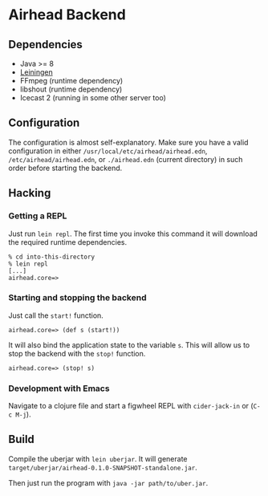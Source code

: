 # Airhead Backend

## Dependencies

- Java >= 8
- [Leiningen](https://leiningen.org/)
- FFmpeg (runtime dependency)
- libshout (runtime dependency)
- Icecast 2 (running in some other server too)

## Configuration

The configuration is almost self-explanatory. Make sure you have a
valid configuration in either `/usr/local/etc/airhead/airhead.edn`,
`/etc/airhead/airhead.edn`, or `./airhead.edn` (current directory)
in such order before starting the backend.

## Hacking

### Getting a REPL

Just run `lein repl`. The first time you invoke this command it will download
the required runtime dependencies.

```
% cd into-this-directory
% lein repl
[...]
airhead.core=>
```

### Starting and stopping the backend

Just call the `start!` function.

```
airhead.core=> (def s (start!))
```

It will also bind the application state to the variable `s`. This will allow us
to stop the backend with the `stop!` function.

```
airhead.core=> (stop! s)
```

### Development with Emacs

Navigate to a clojure file and start a figwheel REPL with
`cider-jack-in` or (`C-c M-j`).

## Build

Compile the uberjar with `lein uberjar`.
It will generate `target/uberjar/airhead-0.1.0-SNAPSHOT-standalone.jar`.

Then just run the program with `java -jar path/to/uber.jar`.
